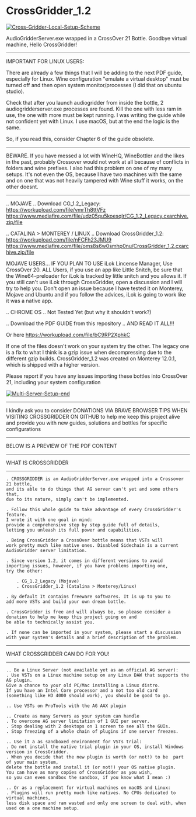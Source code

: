 # CrossGridder_1.2

<a href="https://ibb.co/jfkHbR1"><img src="https://i.ibb.co/tKp3QXW/Cross-Gridder-Local-Setup-Scheme.png" alt="Cross-Gridder-Local-Setup-Scheme" border="0" /></a>

AudioGridderServer.exe wrapped in a CrossOver 21 Bottle. Goodbye virtual machine, Hello CrossGridder!
**************************************************************************************************
IMPORTANT FOR LINUX USERS: 

There are already a few things that I will be adding to the next PDF guide, especially for Linux. 
Wine configuration "emulate a virtual desktop" must be turned off 
and then open system monitor/processes (I did that on ubuntu studio).

Check that after you launch audiogridder from inside the bottle, 2 audiogridderserver.exe processes are found.
Kill the one with less ram in use, the one with more must be kept running.
I was writing the guide while not confident yet with Linux. I use macOS, but at the end the logic is the same. 

So, if you read this, consider Chapter 6 of the guide obsolete.
*************************************************************************************************

BEWARE. If you have messed a lot with WineHQ, WineBottler and the likes in the past, probably Crossover 
would not work at all because of conflicts in folders and wine prefixes. I also had this problem 
on one of my many setups. It's not even the OS, because I have two machines with the same and on one that
was not heavily tampered with Wine stuff it works, on the other doesnt.

*************************************************************************************************

.. MOJAVE ..
Download CG_1.2_Legacy: https://workupload.com/file/vmrTh8ttVFz
https://www.mediafire.com/file/udz05qu5koesqlr/CG_1.2_Legacy.cxarchive.zip/file

.. CATALINA > MONTEREY / LINUX ..
Download CrossGridder_1.2: https://workupload.com/file/nFCFh23JMU9
https://www.mediafire.com/file/oms8s6w0smhp0nu/CrossGridder_1.2.cxarchive.zip/file


MOJAVE USERS... IF YOU PLAN TO USE iLok Lincense Manager, Use CrossOver 20. 
ALL Users, if you use an app like Little Snitch, be sure that the Wine64-preloader for iLok is tracked by little snitch and you allows it.
If you still can't use iLok through CrossGridder, open a discussion and I will try to help you. Don't open an issue because I have tested it on Monterey, Mojave and Ubuntu and if you follow the advices, iLok is going to work like it was a native app. 



.. CHROME OS ..
Not Tested Yet (but why it shouldn't work?)

.. Download the PDF GUIDE from this repository .. AND READ IT ALL!!!

Or here https://workupload.com/file/bC9RP2XphkC

If one of the files doesn't work on your system try the other. The legacy one is a fix 
to what I think is a gzip issue when decompressing due to the different gzip builds. 
CrossGridder_1.2 was created on Monterey 12.0.1, which is shipped with a higher version.

Please report if you have any issues importing these bottles into CrossOver 21, including your system configuration

<a href="https://ibb.co/GcgFL44"><img src="https://i.ibb.co/XSmVgrr/Multi-Server-Setup-end.png" alt="Multi-Server-Setup-end" border="0" /></a>
**********************************************************************
I kindly ask you to consider 
DONATIONS VIA BRAVE BROWSER TIPS WHEN VISITING CROSSGRIDDER ON GITHUB
to help me keep this project alive and provide you with new guides,
solutions and bottles for specific configurations
**********************************************************************


BELOW IS A PREVIEW OF THE PDF CONTENT

*********************
WHAT IS CROSSGRIDDER
*********************

	. CROSSGRIDDER is an AudioGridderServer.exe wrapped into a Crossover 21 bottle, 
	and its able to do things that AG server can't yet and some others that,
	due to its nature, simply can't be implemented.

	. Follow this whole guide to take advantage of every CrossGridder's feature. 
	I wrote it with one goal in mind:
	provide a comprehensive step by step guide full of details, 
	letting you unleash its full power and capabilities.

	. Being CrossGridder a CrossOver bottle means that VSTs will 	
	work pretty much like native ones. Disabled Sidechain is a current  	
	AudioGridder server limitation.

	. Since version 1.2, it comes in different versions to avoid 	
	importing issues, however, if you have problems importing one, 	
	try the other:

		. CG_1.2_Legacy (Mojave)
		. CrossGridder_1.2 (Catalina > Monterey/Linux)

	. By default It contains freeware softwares. It is up to you to 	
	add more VSTs and build your own dream bottle.

 	. CrossGridder is free and will always be, so please consider a 	
	donation to help me keep this project going on and 	
	be able to technically assist you. 	

	. If none can be imported in your system, please start a discussion
	with your system's details and a brief description of the problem.
  
 ********************************* 
 WHAT CROSSGRIDDER CAN DO FOR YOU!
 *********************************
 
  	.. Be a Linux Server (not available yet as an official AG server):
	. Use VSTs on a Linux machine setup on any Linux DAW that supports the AG plugin. 
	Give a chance to your old PC/Mac installing a Linux distro. 
	If you have an Intel Core processor and a not too old card
	(something like HD 4000 should work), you should be good to go.

	.. Use VSTs on ProTools with the AG AAX plugin

	.. Create as many Servers as your system can handle
	. To overcome AG server limitation of 1 GUI per server.
	. Stop dealing with 2 desktops on 1 screen to see all the GUIs.
	. Stop freezing of a whole chain of plugins if one server freezes. 

	.. Use it a as sandboxed environment for VSTs trial:
	. Do not install the native trial plugin in your OS, install Windows version in CrossGridder.
	. When you decide that the new plugin is worth (or not!) to be 	part of your main system, 
	delete the bottle and install it (or not!) your OS native plugin.
	You can have as many copies of CrossGridder as you wish, 
	so you can even sandbox the sandbox, if you know what I mean :)
	
	.. Or as a replacement for virtual machines on macOS and Linux:
	. Plugins will run pretty much like natives. No CPUs dedicated to virtual machines, 
	less disk space and ram wasted and only one screen to deal with, when used on a one machine setup.
